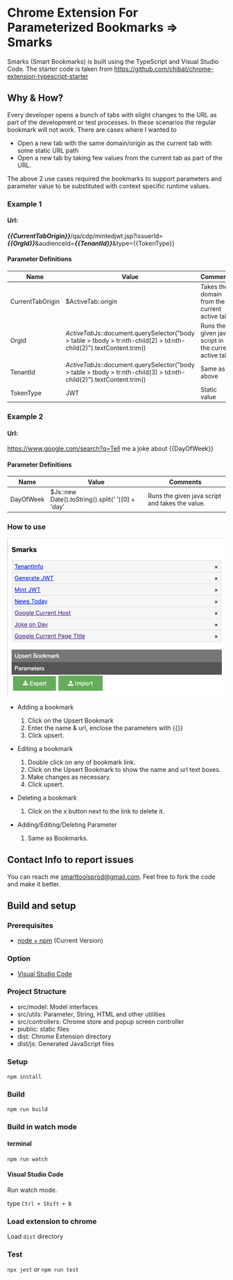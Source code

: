 # Chrome Extension For Parameterized Bookmarks => Smarks

Smarks (Smart Bookmarks) is built using the TypeScript and Visual Studio Code. The starter code is taken from https://github.com/chibat/chrome-extension-typescript-starter

## Why & How?
Every developer opens a bunch of tabs with slight changes to the URL as part of the development or test processes. In these scenarios the regular bookmark will not work. There are cases where I wanted to
* Open a new tab with the same domain/origin as the current tab with some static URL path
* Open a new tab by taking few values from the current tab as part of the URL.

The above 2 use cases required the bookmarks to support parameters and parameter value to be substituted with context specific runtime values.

### Example 1

#### Url:
 ___{{CurrentTabOrigin}}___/qa/cdp/mintedjwt.jsp?issuerId=___{{OrgId}}___&audienceId=___{{TenantId}}___&type={{TokenType}}

#### Parameter Definitions

| Name |  Value |  Comments |
|---|---|---|
| CurrentTabOrigin  |  $ActiveTab::origin | Takes the domain from the current active tab  |
| OrgId |  $ActiveTab$Js::document.querySelector("body > table > tbody > tr:nth-child(2) > td:nth-child(2)").textContent.trim() | Runs the given java script in the current active tab. |
| TenantId  |  $ActiveTab$Js::document.querySelector("body > table > tbody > tr:nth-child(3) > td:nth-child(2)").textContent.trim() |  Same as above |
| TokenType | JWT | Static value |

### Example 2

#### Url:
 https://www.google.com/search?q=Tell me a joke about {{DayOfWeek}}

#### Parameter Definitions

| Name |  Value |  Comments |
|---|---|---|
| DayOfWeek  |  $Js::new Date().toString().split(' ')[0] + 'day' | Runs the given java script and takes the value.  |

### How to use
![image info](./documentation/Smarks.png)
- Adding a bookmark
    
    1. Click on the Upsert Bookmark
    1. Enter the name & url, enclose the parameters with {{}}
    1. Click upsert.
- Editing a bookmark
    
    1. Double click on any of bookmark link.
    1. Click on the Upsert Bookmark to show the name and url text boxes.
    1. Make changes as necessary.
    1. Click upsert. 
- Deleting a bookmark
    
    1. Click on the x button next to the link to delete it.
- Adding/Editing/Deleting Parameter
    
    1. Same as Bookmarks.

## Contact Info to report issues
You can reach me smarttoolsprod@gmail.com. Feel free to fork the code and make it better.

## Build and setup

### Prerequisites

* [node + npm](https://nodejs.org/) (Current Version)

### Option

* [Visual Studio Code](https://code.visualstudio.com/)

### Project Structure

* src/model: Model interfaces
* src/utils: Parameter, String, HTML and other utilities
* src/controllers: Chrome store and popup screen controller
* piublic: static files
* dist: Chrome Extension directory
* dist/js: Generated JavaScript files

### Setup

```
npm install
```

### Build

```
npm run build
```

### Build in watch mode

#### terminal

```
npm run watch
```

#### Visual Studio Code

Run watch mode.

type `Ctrl + Shift + B`

### Load extension to chrome

Load `dist` directory

### Test
`npx jest` or `npm run test`
